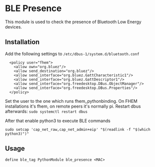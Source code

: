 
# BLE Presence
This module is used to check the presence of Bluetooth Low Energy devices.

## Installation
Add the following settings to `/etc/dbus-1/system.d/bluetooth.conf`
```
  <policy user="fhem">
    <allow own="org.bluez"/>
    <allow send_destination="org.bluez"/>
    <allow send_interface="org.bluez.GattCharacteristic1"/>
    <allow send_interface="org.bluez.GattDescriptor1"/>
    <allow send_interface="org.freedesktop.DBus.ObjectManager"/>
    <allow send_interface="org.freedesktop.DBus.Properties"/>
  </policy>
```
Set the user to the one which runs fhem_pythonbinding. On FHEM installations it's fhem, on remote peers it's normally pi.
Restart dbus afterwards: `sudo systemctl restart dbus`

After that enable python3 to execute BLE commands
```
sudo setcap 'cap_net_raw,cap_net_admin+eip' "$(readlink -f "$(which python3)")"
```

## Usage
```
define ble_tag PythonModule ble_presence <MAC>
```